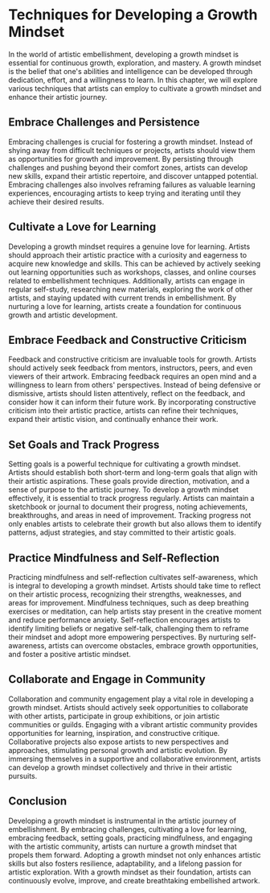 Techniques for Developing a Growth Mindset
=====================================================

In the world of artistic embellishment, developing a growth mindset is essential for continuous growth, exploration, and mastery. A growth mindset is the belief that one's abilities and intelligence can be developed through dedication, effort, and a willingness to learn. In this chapter, we will explore various techniques that artists can employ to cultivate a growth mindset and enhance their artistic journey.

Embrace Challenges and Persistence
----------------------------------

Embracing challenges is crucial for fostering a growth mindset. Instead of shying away from difficult techniques or projects, artists should view them as opportunities for growth and improvement. By persisting through challenges and pushing beyond their comfort zones, artists can develop new skills, expand their artistic repertoire, and discover untapped potential. Embracing challenges also involves reframing failures as valuable learning experiences, encouraging artists to keep trying and iterating until they achieve their desired results.

Cultivate a Love for Learning
-----------------------------

Developing a growth mindset requires a genuine love for learning. Artists should approach their artistic practice with a curiosity and eagerness to acquire new knowledge and skills. This can be achieved by actively seeking out learning opportunities such as workshops, classes, and online courses related to embellishment techniques. Additionally, artists can engage in regular self-study, researching new materials, exploring the work of other artists, and staying updated with current trends in embellishment. By nurturing a love for learning, artists create a foundation for continuous growth and artistic development.

Embrace Feedback and Constructive Criticism
-------------------------------------------

Feedback and constructive criticism are invaluable tools for growth. Artists should actively seek feedback from mentors, instructors, peers, and even viewers of their artwork. Embracing feedback requires an open mind and a willingness to learn from others' perspectives. Instead of being defensive or dismissive, artists should listen attentively, reflect on the feedback, and consider how it can inform their future work. By incorporating constructive criticism into their artistic practice, artists can refine their techniques, expand their artistic vision, and continually enhance their work.

Set Goals and Track Progress
----------------------------

Setting goals is a powerful technique for cultivating a growth mindset. Artists should establish both short-term and long-term goals that align with their artistic aspirations. These goals provide direction, motivation, and a sense of purpose to the artistic journey. To develop a growth mindset effectively, it is essential to track progress regularly. Artists can maintain a sketchbook or journal to document their progress, noting achievements, breakthroughs, and areas in need of improvement. Tracking progress not only enables artists to celebrate their growth but also allows them to identify patterns, adjust strategies, and stay committed to their artistic goals.

Practice Mindfulness and Self-Reflection
----------------------------------------

Practicing mindfulness and self-reflection cultivates self-awareness, which is integral to developing a growth mindset. Artists should take time to reflect on their artistic process, recognizing their strengths, weaknesses, and areas for improvement. Mindfulness techniques, such as deep breathing exercises or meditation, can help artists stay present in the creative moment and reduce performance anxiety. Self-reflection encourages artists to identify limiting beliefs or negative self-talk, challenging them to reframe their mindset and adopt more empowering perspectives. By nurturing self-awareness, artists can overcome obstacles, embrace growth opportunities, and foster a positive artistic mindset.

Collaborate and Engage in Community
-----------------------------------

Collaboration and community engagement play a vital role in developing a growth mindset. Artists should actively seek opportunities to collaborate with other artists, participate in group exhibitions, or join artistic communities or guilds. Engaging with a vibrant artistic community provides opportunities for learning, inspiration, and constructive critique. Collaborative projects also expose artists to new perspectives and approaches, stimulating personal growth and artistic evolution. By immersing themselves in a supportive and collaborative environment, artists can develop a growth mindset collectively and thrive in their artistic pursuits.

Conclusion
----------

Developing a growth mindset is instrumental in the artistic journey of embellishment. By embracing challenges, cultivating a love for learning, embracing feedback, setting goals, practicing mindfulness, and engaging with the artistic community, artists can nurture a growth mindset that propels them forward. Adopting a growth mindset not only enhances artistic skills but also fosters resilience, adaptability, and a lifelong passion for artistic exploration. With a growth mindset as their foundation, artists can continuously evolve, improve, and create breathtaking embellished artwork.
